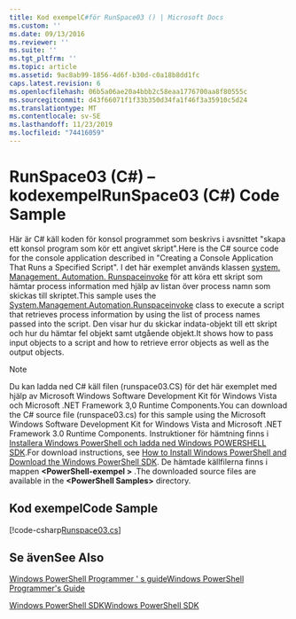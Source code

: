 ```yaml
---
title: Kod exempelC#för RunSpace03 () | Microsoft Docs
ms.custom: ''
ms.date: 09/13/2016
ms.reviewer: ''
ms.suite: ''
ms.tgt_pltfrm: ''
ms.topic: article
ms.assetid: 9ac8ab99-1856-4d6f-b30d-c0a18b8dd1fc
caps.latest.revision: 6
ms.openlocfilehash: 06b5a06ae20a4bbb2c58eaa1776700aa8f80555c
ms.sourcegitcommit: d43f66071f1f33b350d34fa1f46f3a35910c5d24
ms.translationtype: MT
ms.contentlocale: sv-SE
ms.lasthandoff: 11/23/2019
ms.locfileid: "74416059"
---
```

# <a name="runspace03-c-code-sample"></a><span data-ttu-id="29fcc-102">RunSpace03 (C#) – kodexempel</span><span class="sxs-lookup"><span data-stu-id="29fcc-102">RunSpace03 (C#) Code Sample</span></span>

<span data-ttu-id="29fcc-103">Här är C# käll koden för konsol programmet som beskrivs i avsnittet "skapa ett konsol program som kör ett angivet skript".</span><span class="sxs-lookup"><span data-stu-id="29fcc-103">Here is the C# source code for the console application described in "Creating a Console Application That Runs a Specified Script".</span></span> <span data-ttu-id="29fcc-104">I det här exemplet används klassen [system. Management. Automation. Runspaceinvoke](/dotnet/api/System.Management.Automation.RunspaceInvoke) för att köra ett skript som hämtar process information med hjälp av listan över process namn som skickas till skriptet.</span><span class="sxs-lookup"><span data-stu-id="29fcc-104">This sample uses the [System.Management.Automation.Runspaceinvoke](/dotnet/api/System.Management.Automation.RunspaceInvoke) class to execute a script that retrieves process information by using the list of process names passed into the script.</span></span> <span data-ttu-id="29fcc-105">Den visar hur du skickar indata-objekt till ett skript och hur du hämtar fel objekt samt utgående objekt.</span><span class="sxs-lookup"><span data-stu-id="29fcc-105">It shows how to pass input objects to a script and how to retrieve error objects as well as the output objects.</span></span>

> [!NOTE]
> <span data-ttu-id="29fcc-106">Du kan ladda ned C# käll filen (runspace03.CS) för det här exemplet med hjälp av Microsoft Windows Software Development Kit för Windows Vista och Microsoft .NET Framework 3,0 Runtime Components.</span><span class="sxs-lookup"><span data-stu-id="29fcc-106">You can download the C# source file (runspace03.cs) for this sample using the Microsoft Windows Software Development Kit for Windows Vista and Microsoft .NET Framework 3.0 Runtime Components.</span></span> <span data-ttu-id="29fcc-107">Instruktioner för hämtning finns i [Installera Windows PowerShell och ladda ned Windows POWERSHELL SDK](/powershell/scripting/developer/installing-the-windows-powershell-sdk).</span><span class="sxs-lookup"><span data-stu-id="29fcc-107">For download instructions, see [How to Install Windows PowerShell and Download the Windows PowerShell SDK](/powershell/scripting/developer/installing-the-windows-powershell-sdk).</span></span>
> <span data-ttu-id="29fcc-108">De hämtade källfilerna finns i mappen **\<PowerShell-exempel >** .</span><span class="sxs-lookup"><span data-stu-id="29fcc-108">The downloaded source files are available in the **\<PowerShell Samples>** directory.</span></span>

## <a name="code-sample"></a><span data-ttu-id="29fcc-109">Kod exempel</span><span class="sxs-lookup"><span data-stu-id="29fcc-109">Code Sample</span></span>

[!code-csharp[Runspace03.cs](../../../../powershell-sdk-samples/SDK-2.0/csharp/Runspace03/Runspace03.cs#L11-L88 "Runspace03.cs")]

## <a name="see-also"></a><span data-ttu-id="29fcc-110">Se även</span><span class="sxs-lookup"><span data-stu-id="29fcc-110">See Also</span></span>

[<span data-ttu-id="29fcc-111">Windows PowerShell Programmer ' s guide</span><span class="sxs-lookup"><span data-stu-id="29fcc-111">Windows PowerShell Programmer's Guide</span></span>](./windows-powershell-programmer-s-guide.md)

[<span data-ttu-id="29fcc-112">Windows PowerShell SDK</span><span class="sxs-lookup"><span data-stu-id="29fcc-112">Windows PowerShell SDK</span></span>](../windows-powershell-reference.md)
